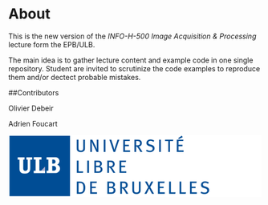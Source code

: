 # About
This is the new version of the *INFO-H-500 Image Acquisition & Processing* lecture form the EPB/ULB.

The main idea is to gather lecture content and example code in one single repository. 
Student are invited to scrutinize the code examples to reproduce them and/or dectect probable mistakes.

##Contributors

Olivier Debeir

Adrien Foucart

![logo](./fig/Logo-ULB.svg)
